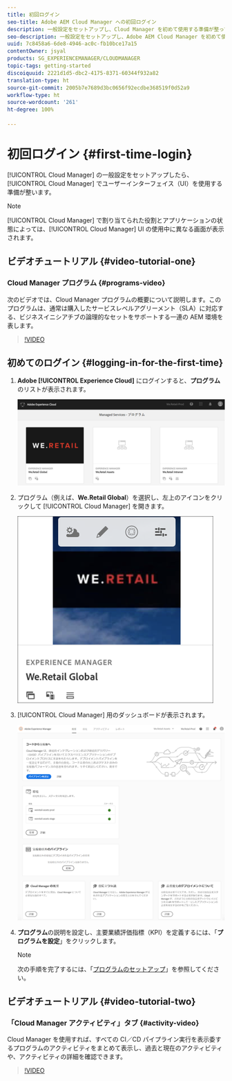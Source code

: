 ```yaml
---
title: 初回ログイン
seo-title: Adobe AEM Cloud Manager への初回ログイン
description: 一般設定をセットアップし、Cloud Manager を初めて使用する準備が整っている場合は、このページの手順に従ってください。
seo-description: 一般設定をセットアップし、Adobe AEM Cloud Manager を初めて使用する準備が整っている場合は、このページの手順に従ってください。
uuid: 7c8458a6-6de8-4946-ac0c-fb10bce17a15
contentOwner: jsyal
products: SG_EXPERIENCEMANAGER/CLOUDMANAGER
topic-tags: getting-started
discoiquuid: 2221d1d5-dbc2-4175-8371-60344f932a82
translation-type: ht
source-git-commit: 2005b7e7689d3bc0656f92ecdbe368519f0d52a9
workflow-type: ht
source-wordcount: '261'
ht-degree: 100%

---
```



# 初回ログイン {#first-time-login}

[!UICONTROL Cloud Manager] の一般設定をセットアップしたら、[!UICONTROL Cloud Manager] でユーザーインターフェイス（UI）を使用する準備が整います。

>[!NOTE]
>[!UICONTROL Cloud Manager] で割り当てられた役割とアプリケーションの状態によっては、[!UICONTROL Cloud Manager] UI の使用中に異なる画面が表示されます。

## ビデオチュートリアル {#video-tutorial-one}

### Cloud Manager プログラム {#programs-video}

次のビデオでは、Cloud Manager プログラムの概要について説明します。このプログラムは、通常は購入したサービスレベルアグリーメント（SLA）に対応する、ビジネスイニシアチブの論理的なセットをサポートする一連の AEM 環境を表します。

>[!VIDEO](https://video.tv.adobe.com/v/26313/?captions=jpn)

## 初めてのログイン {#logging-in-for-the-first-time}

1. **Adobe [!UICONTROL Experience Cloud]** にログインすると、**プログラム**&#x200B;のリストが表示されます。

   ![](assets/screen_shot_2018-06-04at120643pm.png)

1. プログラム（例えば、**We.Retail Global**）を選択し、左上のアイコンをクリックして [!UICONTROL Cloud Manager] を開きます。

   ![](assets/first-timea1.png)

1. [!UICONTROL Cloud Manager] 用のダッシュボードが表示されます。

   ![](assets/FirstLogin1.png)

1. **プログラム**&#x200B;の説明を設定し、主要業績評価指標（KPI）を定義するには、「**プログラムを設定**」をクリックします。

   >[!NOTE]
   >
   >次の手順を完了するには、「[プログラムのセットアップ](https://helpx.adobe.com/jp/experience-manager/cloud-manager/using/setting-up-program.html)」を参照してください。

## ビデオチュートリアル {#video-tutorial-two}

### 「Cloud Manager アクティビティ」タブ {#activity-video}

Cloud Manager を使用すれば、すべての CI／CD パイプライン実行を表示委するプログラムのアクティビティをまとめて表示し、過去と現在のアクティビティや、アクティビティの詳細を確認できます。

>[!VIDEO](https://video.tv.adobe.com/v/26313/?captions=jpn)